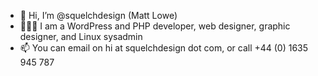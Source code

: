 - 👋 Hi, I’m @squelchdesign (Matt Lowe)
- 👨🏻‍💻 I am a WordPress and PHP developer, web designer, graphic designer, and Linux sysadmin
- 📫 You can email on hi at squelchdesign dot com, or call +44 (0) 1635 945 787

<!---
squelchdesign/squelchdesign is a ✨ special ✨ repository because its `README.md` (this file) appears on your GitHub profile.
You can click the Preview link to take a look at your changes.
--->
